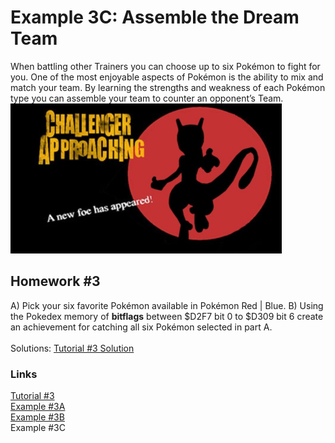 # Example 3C: Assemble the Dream Team
When battling other Trainers you can choose up to six Pokémon to fight for you. One of the most enjoyable aspects of Pokémon is the ability to mix and match your team.  By learning the strengths and weakness of each Pokémon type you can assemble your team to counter an opponent’s Team.<br> 
![Challenger Approching](Pokemon_Challenger_Approaching.png)
## Homework #3
A)	Pick your six favorite Pokémon available in Pokémon Red | Blue.
B)	Using the Pokedex memory of **bitflags** between $D2F7 bit 0 to $D309 bit 6 create an achievement for catching all six Pokémon selected in part A.<br>
<br>
Solutions: [Tutorial #3 Solution](./Solution/readme.md)<br>
### Links
[Tutorial #3](readme.md)<br>
[Example #3A](Example_3A.md)<br>
[Example #3B](Example_3B.md)<br>
Example #3C